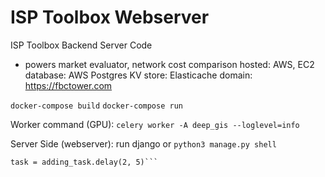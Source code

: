 # ISP Toolbox Webserver
ISP Toolbox Backend Server Code
- powers market evaluator, network cost comparison
hosted: AWS, EC2
database: AWS Postgres
KV store: Elasticache
domain: https://fbctower.com

`docker-compose build`
`docker-compose run`

Worker command (GPU):
`celery worker -A deep_gis --loglevel=info`

Server Side (webserver):
run django or `python3 manage.py shell`
```from gis_creator.tasks import adding_task
task = adding_task.delay(2, 5)```

